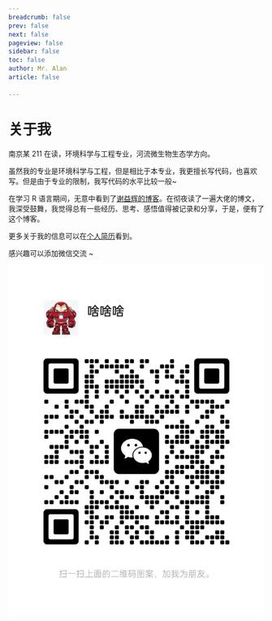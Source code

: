 ```yaml
---
breadcrumb: false
prev: false
next: false
pageview: false
sidebar: false
toc: false
author: Mr. Alan
article: false

---
```

# 关于我

南京某 211 在读，环境科学与工程专业，河流微生物生态学方向。

虽然我的专业是环境科学与工程，但是相比于本专业，我更擅长写代码，也喜欢写。但是由于专业的限制，我写代码的水平比较一般~

在学习 R 语言期间，无意中看到了[谢益辉的博客](https://yihui.org/cn/)。在彻夜读了一遍大佬的博文，我深受鼓舞，我觉得总有一些经历、思考、感悟值得被记录和分享，于是，便有了这个博客。

更多关于我的信息可以在[个人简历](detail)看到。

感兴趣可以添加微信交流 ~

![微信名片二维码](assets/wx.jpg)
